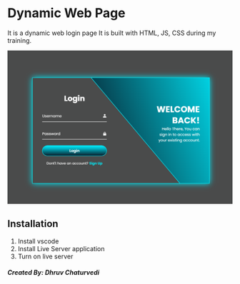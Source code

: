 # Dynamic Web Page

It is a dynamic web login page It is built with HTML, JS, CSS during my training.

![login page](assets/front.png)

## Installation

1. Install vscode
2. Install Live Server application
3. Turn on live server

##### Created By: Dhruv Chaturvedi
